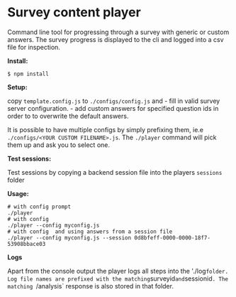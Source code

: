 # Survey content player

Command line tool for progressing through a survey with generic or custom answers.
The survey progress is displayed to the cli and logged into a csv file for inspection.

**Install:**

```
$ npm install
```

**Setup:**

copy `template.config.js` to `./configs/config.js` and
    -  fill in valid survey server configuration.
    - add custom answers for specified question ids in order to to overwrite the default answers.

It is possible to have multiple configs by simply prefixing them, ie.e `./configs/<YOUR CUSTOM FILENAME>.js`.
The `./player` command will pick them up and ask you to select one.

**Test sessions:**

Test sessions by copying a backend session file into the players `sessions` folder

**Usage:**

```
# with config prompt
./player
# with config
./player --config myconfig.js
# with config  and using answers from a session file
./player --config myconfig.js --session 0d8bfeff-0000-0000-18f7-53908bbace03

```

**Logs**

Apart from the console output the player logs all steps into the './log` folder.
Log file names are prefixed with the matching `surveyid` and `sessionid`.
The matching `/analysis` response is also stored in that folder.
